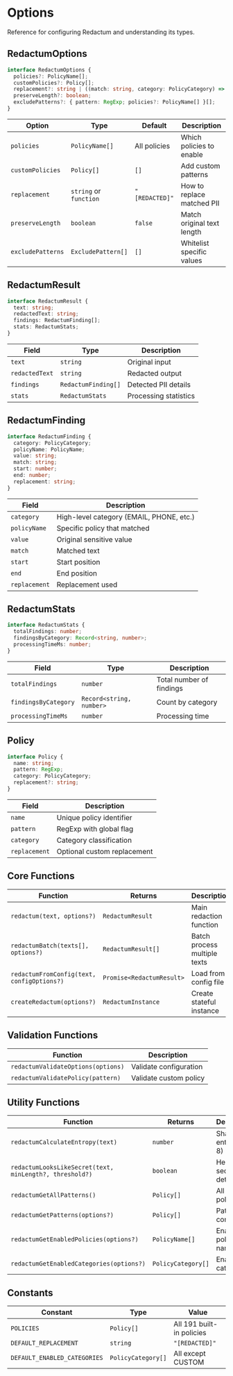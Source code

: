 # Options

Reference for configuring Redactum and understanding its types.

## RedactumOptions

```typescript
interface RedactumOptions {
  policies?: PolicyName[];
  customPolicies?: Policy[];
  replacement?: string | ((match: string, category: PolicyCategory) => string);
  preserveLength?: boolean;
  excludePatterns?: { pattern: RegExp; policies?: PolicyName[] }[];
}
```

| Option | Type | Default | Description |
|--------|------|---------|-------------|
| `policies` | `PolicyName[]` | All policies | Which policies to enable |
| `customPolicies` | `Policy[]` | `[]` | Add custom patterns |
| `replacement` | `string` or `function` | `"[REDACTED]"` | How to replace matched PII |
| `preserveLength` | `boolean` | `false` | Match original text length |
| `excludePatterns` | `ExcludePattern[]` | `[]` | Whitelist specific values |


## RedactumResult

```typescript
interface RedactumResult {
  text: string;
  redactedText: string;
  findings: RedactumFinding[];
  stats: RedactumStats;
}
```

| Field | Type | Description |
|-------|------|-------------|
| `text` | `string` | Original input |
| `redactedText` | `string` | Redacted output |
| `findings` | `RedactumFinding[]` | Detected PII details |
| `stats` | `RedactumStats` | Processing statistics |

## RedactumFinding

```typescript
interface RedactumFinding {
  category: PolicyCategory;
  policyName: PolicyName;
  value: string;
  match: string;
  start: number;
  end: number;
  replacement: string;
}
```

| Field | Description |
|-------|-------------|
| `category` | High-level category (EMAIL, PHONE, etc.) |
| `policyName` | Specific policy that matched |
| `value` | Original sensitive value |
| `match` | Matched text |
| `start` | Start position |
| `end` | End position |
| `replacement` | Replacement used |

## RedactumStats

```typescript
interface RedactumStats {
  totalFindings: number;
  findingsByCategory: Record<string, number>;
  processingTimeMs: number;
}
```

| Field | Type | Description |
|-------|------|-------------|
| `totalFindings` | `number` | Total number of findings |
| `findingsByCategory` | `Record<string, number>` | Count by category |
| `processingTimeMs` | `number` | Processing time |

## Policy

```typescript
interface Policy {
  name: string;
  pattern: RegExp;
  category: PolicyCategory;
  replacement?: string;
}
```

| Field | Description |
|-------|-------------|
| `name` | Unique policy identifier |
| `pattern` | RegExp with global flag |
| `category` | Category classification |
| `replacement` | Optional custom replacement |

## Core Functions

| Function | Returns | Description |
|----------|---------|-------------|
| `redactum(text, options?)` | `RedactumResult` | Main redaction function |
| `redactumBatch(texts[], options?)` | `RedactumResult[]` | Batch process multiple texts |
| `redactumFromConfig(text, configOptions?)` | `Promise<RedactumResult>` | Load from config file |
| `createRedactum(options?)` | `RedactumInstance` | Create stateful instance |


## Validation Functions

| Function | Description |
|----------|-------------|
| `redactumValidateOptions(options)` | Validate configuration |
| `redactumValidatePolicy(pattern)` | Validate custom policy |

## Utility Functions

| Function | Returns | Description |
|----------|---------|-------------|
| `redactumCalculateEntropy(text)` | `number` | Shannon entropy (0-8) |
| `redactumLooksLikeSecret(text, minLength?, threshold?)` | `boolean` | Heuristic secret detection |
| `redactumGetAllPatterns()` | `Policy[]` | All built-in policies |
| `redactumGetPatterns(options?)` | `Policy[]` | Patterns for config |
| `redactumGetEnabledPolicies(options?)` | `PolicyName[]` | Enabled policy names |
| `redactumGetEnabledCategories(options?)` | `PolicyCategory[]` | Enabled categories |

## Constants

| Constant | Type | Value |
|----------|------|-------|
| `POLICIES` | `Policy[]` | All 191 built-in policies |
| `DEFAULT_REPLACEMENT` | `string` | `"[REDACTED]"` |
| `DEFAULT_ENABLED_CATEGORIES` | `PolicyCategory[]` | All except CUSTOM |


